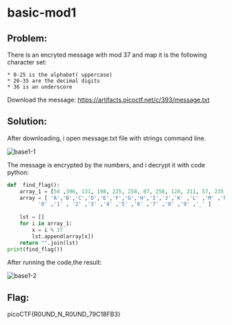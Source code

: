 # basic-mod1
## Problem: 
There is an encryted message with mod 37 and map it is the following character set: 
    
    * 0-25 is the alphabet( uppercase) 
    * 26-35 are the decimal digits 
    * 36 is an underscore 
Download the message: https://artifacts.picoctf.net/c/393/message.txt
## Solution: 
After downloading, i open message.txt file with strings command line. 

![base1-1](https://user-images.githubusercontent.com/84562630/159448305-75ccac1e-e99c-49ba-8566-d878c280134c.PNG)

The message is encrypted by the numbers, and i decrypt it with code python: 
```python 
def  find_flag():
	array_1 = [54 ,396, 131, 198, 225, 258, 87, 258, 128, 211, 57, 235, 114, 258, 144, 220, 39, 175, 330, 338, 297, 288]
	array = [ 'A','B','C','D','E','F','G','H','I','J','K' ,'L' ,'M' ,'N' ,'O', 'P','Q','R','S','T' ,'U','V' ,'W' ,'X' ,'Y' ,'Z' ,
		  '0' ,'1' , '2' ,'3' ,'4' ,'5' ,'6' ,'7' ,'8' ,'9' ,'_' ]
            
	lst = []
	for i in array_1: 
		x = i % 37
		lst.append(array[x])
	return "".join(lst)
print(find_flag())
```
After running the code,the result:

![base1-2](https://user-images.githubusercontent.com/84562630/159452922-7ef9fcda-fe96-47f5-8ad7-8636c8648bd0.PNG)

## Flag: 
picoCTF{R0UND_N_R0UND_79C18FB3}


